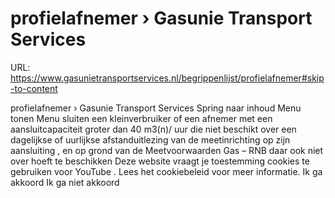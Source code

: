 # profielafnemer › Gasunie Transport Services

URL: https://www.gasunietransportservices.nl/begrippenlijst/profielafnemer#skip-to-content

profielafnemer › Gasunie Transport Services
Spring naar inhoud
Menu tonen
Menu sluiten
een
kleinverbruiker
of een
afnemer
met een
aansluitcapaciteit
groter dan 40 m3(n)/
uur
die niet beschikt over een dagelijkse of uurlijkse afstanduitlezing van de
meetinrichting
op zijn
aansluiting
, en op grond van de Meetvoorwaarden
Gas
– RNB daar ook niet over hoeft te beschikken
Deze website vraagt je toestemming cookies te gebruiken voor
YouTube
. Lees het
cookiebeleid
voor meer informatie.
Ik ga akkoord
Ik ga niet akkoord